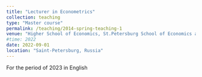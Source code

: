 ```yaml
---
title: "Lecturer in Econometrics"
collection: teaching
type: "Master course"
permalink: /teaching/2014-spring-teaching-1
venue: "Higher School of Economics, St.Petersburg School of Economics and Management"
#time: 2022
date: 2022-09-01
location: "Saint-Petersburg, Russia"
---
```

For the period of 2023 in English
